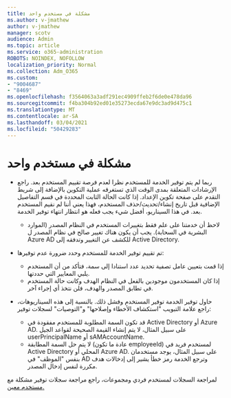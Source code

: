 ```yaml
---
title: مشكلة في مستخدم واحد
ms.author: v-jmathew
author: v-jmathew
manager: scotv
audience: Admin
ms.topic: article
ms.service: o365-administration
ROBOTS: NOINDEX, NOFOLLOW
localization_priority: Normal
ms.collection: Adm_O365
ms.custom:
- "9004687"
- "8469"
ms.openlocfilehash: f3564063a3adf291ec4909ffeb2f6de0e478da96
ms.sourcegitcommit: f4ba304b92ed01e35273ecda67e9dc3ad9d475c1
ms.translationtype: MT
ms.contentlocale: ar-SA
ms.lasthandoff: 03/04/2021
ms.locfileid: "50429283"
---
```

# <a name="problem-with-single-user"></a>مشكلة في مستخدم واحد

- ربما لم يتم توفير الخدمة للمستخدم نظرا لعدم فرصة تقييم المستخدم بعد. راجع الإرشادات المتعلقة بمدى الوقت الذي تستغرقه عملية التكوين بالإضافة إلى شريط التقدم على صفحة تكوين الإعداد. إذا كانت الحالة الثابت المحددة في قسم التفاصيل الإضافية قبل تاريخ إنشاء/تحديث/حذف المستخدم، فهذا يعني أننا لم نقيم المستخدم بعد. في هذا السيناريو، أفضل شيء يجب فعله هو انتظار انتهاء توفير الخدمة.

  - لاحظ أن خدمتنا على علم فقط بتغييرات المستخدم في النظام المصدر (الموارد البشرية في السحابة). يجب أن يكون هناك تغيير صالح في نظام المصدر ل Azure AD للكشف عن التغيير وتدفقه إلى Active Directory.
- تم تقييم توفير الخدمة للمستخدم وحدد ضرورة عدم توفيرها:
  - إذا قمت بتعيين عامل تصفية تحديد عدد استنادا إلى سمة، فتأكد من أن المستخدم يلبي المعايير التي حددتها.
  - إذا كان المستخدمون موجودين بالفعل في النظام الهدف وكانت حالة المستخدم في تطابق المصدر والهدف، فلن نتخذ أي إجراء آخر.
- حاول توفير الخدمة توفير المستخدم وفشل ذلك. بالنسبة إلى هذه السيناريوهات، راجع علامة التبويب "استكشاف الأخطاء وإصلاحها" و"التوصيات" لسجلات توفير:
  - قد تكون السمة المطلوبة للمستخدم مفقودة في Active Directory أو Azure AD. على سبيل المثال، لا يتم إنشاء القيمة الصحيحة لقواعد الجيل userPrincipalName أو sAMAccountName.
  - لا يتم حل السمة المطابقة (عادة ما تكون employeeId) لمستخدم فريد في Active Directory المحلي أو Azure AD. على سبيل المثال، يوجد مستخدمان بنفس "الموظف" في AD وترجع الخدمة رمز خطأ يشير إلى إدخالات هدف مكررة لنفس إدخال المصدر.

لمراجعة السجلات لمستخدم فردي ومجموعات، راجع مراجعة سجلات توفير مشكلة مع [مستخدم معين.](https://docs.microsoft.com/azure/active-directory/reports-monitoring/concept-provisioning-logs)
